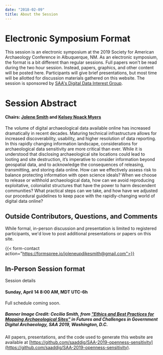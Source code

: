 ```yaml
---
date: "2018-02-09"
title: About the Session
---
```


# Electronic Symposium Format

This session is an electronic symposium at the 2019 Society for American Archaeology Conference in Albuquerque, NM. As an electronic symposium, the format is a bit different than regular sessions. Full papers won't be read during the two hour session. Instead, papers, graphics, and other content will be posted here. Participants will give brief presentations, but most time will be allotted for discussion materials gathered on this website. The session is sponsored by [SAA's Digital Data Interest Group](https://saaddig.github.io/news/).



# Session Abstract
#### Chairs: [Jolene Smith](https://jolenesmith.net/) and [Kelsey Noack Myers](https://twitter.com/KJNMyers)

The volume of digital archaeological data available online has increased dramatically in recent decades. Maturing technical infrastructure allows for increased discoverability, usability, and higher resolution of data reporting. In this rapidly changing information landscape, considerations for archaeological data sensitivity are more critical than ever. While it is understood that disclosing archaeological site locations could lead to looting and site destruction, it’s imperative to consider information beyond geospatial data, and to acknowledge the consequences of releasing, transmitting, and storing data online. How can we effectively assess risk to balance protecting information with open science ideals? When we choose to release or withhold archaeological data, how can we avoid reproducing exploitative, colonialist structures that have the power to harm descendent communities? What practical steps can we take, and how have we adjusted our procedural guidelines to keep pace with the rapidly-changing world of digital data online?

## Outside Contributors, Questions, and Comments

While formal, in-person discussion and presentation is limited to registered participants, we'd love to post additional presentations or papers on this site. 


{{< form-contact action="https://formspree.io/joleneupdikesmith@gmail.com">}}  
  

  
  
  
## In-Person Session format


Session details

#### Sunday, April 14 8:00 AM, MDT UTC-6h

Full schedule coming soon.  


##### Banner Image Credit: Cecilia Smith, from ["Ethics and Best Practices for Mapping Archaeological Sites"](https://aejolene.github.io/SAA2018digigovt/mapping-smith.html) in *Futures and Challenges in Government Digital Archaeology*, SAA 2019, Washington, D.C.  


All papers, presentations, and the code used to generate this website are available at [https://github.com/saaddig/SAA-2019-openness-sensitivity](https://github.com/saaddig/SAA-2019-openness-sensitivity). 


